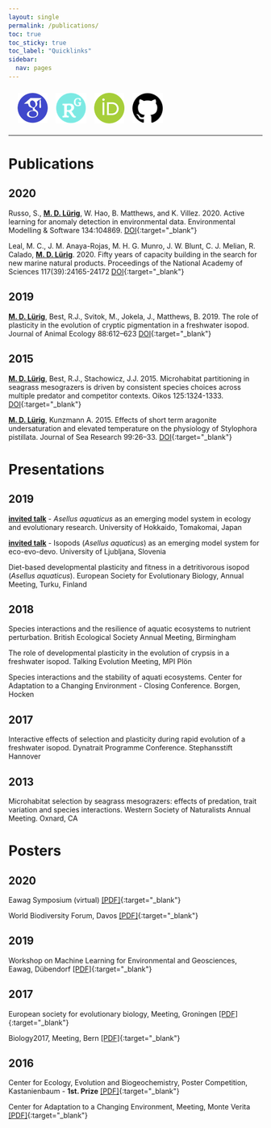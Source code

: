 ```yaml
---
layout: single
permalink: /publications/ 
toc: true
toc_sticky: true
toc_label: "Quicklinks"
sidebar:
  nav: pages 
---
```


<style>
 .box {
	display: flex;
	padding: 10px;
  }

 .item {
  width: 60px;
  height: 60px;
  margin: 0 8px;
}
</style>

<div class="box">
  <div class="item">
    <a href="https://scholar.google.de/citations?user=G_4Wc0QAAAAJ&hl=de" target="_blank">
	<img src="/assets/images/thumbs/google_scholar.png">
	</a>
  </div>
  <div class="item">
    <a href="https://www.researchgate.net/profile/Moritz_Luerig" target="_blank">
	<img src="/assets/images/thumbs/researchgate.png">
	</a>
  </div>
  <div class="item">
    <a href="https://orcid.org/0000-0002-8175-6234" target="_blank">
	<img src="/assets/images/thumbs/orchid.png">
	</a>
  </div>
  <div class="item">
    <a href="https://github.com/mluerig" target="_blank">
	<img src="/assets/images/thumbs/github.png">
	</a>
  </div>  
</div>

---


# Publications

## 2020

Russo, S., <u><strong>M. D. Lürig</strong></u>,  W. Hao, B. Matthews, and K. Villez. 2020. Active learning for anomaly detection in environmental data. Environmental Modelling & Software 134:104869. [DOI](http://dx.doi.org/10.1016/j.envsoft.2020.104869){:target="_blank"}

Leal, M. C., J. M. Anaya-Rojas, M. H. G. Munro, J. W. Blunt, C. J. Melian, R. Calado, <u><strong>M. D. Lürig</strong></u>. 2020. Fifty years of capacity building in the search for new marine natural products. Proceedings of the National Academy of Sciences 117(39):24165-24172 [DOI](http://dx.doi.org/10.1073/pnas.2007610117){:target="_blank"}

## 2019

<u><strong>M. D. Lürig</strong></u>, Best, R.J., Svitok, M., Jokela, J., Matthews, B. 2019. The role of plasticity in the evolution of cryptic pigmentation in a freshwater isopod. Journal of Animal Ecology 88:612–623 [DOI](https://doi.org/10.1111/1365-2656.12950){:target="_blank"}

## 2015

<u><strong>M. D. Lürig</strong></u>, Best, R.J., Stachowicz, J.J. 2015. Microhabitat partitioning in seagrass mesograzers is driven by consistent species choices across multiple predator and competitor contexts. Oikos 125:1324-1333. [DOI](https://doi.org/10.1111/oik.02932){:target="_blank"}

<u><strong>M. D. Lürig</strong></u>, Kunzmann A. 2015. Effects of short term aragonite undersaturation and elevated temperature on the physiology of Stylophora pistillata. Journal of Sea Research 99:26–33. [DOI](https://doi.org/10.1016/j.seares.2015.01.005){:target="_blank"}



# Presentations

## 2019

<u><strong>invited talk</strong></u> - *Asellus aquaticus* as an emerging model system in ecology and evolutionary research. University of Hokkaido, Tomakomai, Japan

<u><strong>invited talk</strong></u> - Isopods (*Asellus aquaticus*) as an emerging model system for eco-evo-devo. University of Ljubljana, Slovenia

Diet-based developmental plasticity and fitness in a detritivorous isopod (*Asellus aquaticus*). European Society for Evolutionary Biology, Annual Meeting, Turku, Finland

## 2018

Species interactions and the resilience of aquatic ecosystems to nutrient perturbation. British Ecological Society Annual Meeting, Birmingham

The role of developmental plasticity in the evolution of crypsis in a freshwater isopod. Talking Evolution Meeting, MPI Plön

Species interactions and the stability of aquati ecosystems. Center for Adaptation to a Changing Environment - Closing Conference. Borgen, Hocken

## 2017

Interactive effects of selection and plasticity during rapid evolution of a freshwater isopod. Dynatrait Programme Conference. Stephansstift Hannover

## 2013

Microhabitat selection by seagrass mesograzers: effects of predation, trait variation and species interactions. Western Society of Naturalists Annual Meeting. Oxnard, CA



# Posters

## 2020

Eawag Symposium (virtual) [[PDF]](/assets/posters/2020_Eawag_symposium_Luerig_poster.pdf){:target="_blank"}

World Biodiversity Forum, Davos [[PDF]](/assets/posters/2020_World_Biodiversity_Forum_Luerig_poster.pdf){:target="_blank"}


## 2019

Workshop on Machine Learning for Environmental and Geosciences, Eawag, Dübendorf [[PDF]](/assets/posters/2019_MLEG_Luerig_poster.pdf){:target="_blank"}

## 2017

European society for evolutionary biology, Meeting, Groningen  [[PDF]](/assets/posters/2017_ESEB_Luerig_poster.pdf){:target="_blank"}

Biology2017, Meeting, Bern  [[PDF]](/assets/posters/2017_Biology17_Luerig_poster.pdf){:target="_blank"}

## 2016

Center for Ecology, Evolution and Biogeochemistry, Poster Competition, Kastanienbaum - **1st. Prize**  [[PDF]](/assets/posters/2016_MV_Luerig_poster.pdf){:target="_blank"}

Center for Adaptation to a Changing Environment, Meeting, Monte Verita  [[PDF]](/assets/posters/2016_CEEB_Luerig_poster.pdf){:target="_blank"}
